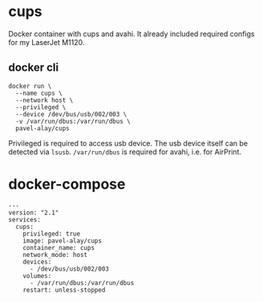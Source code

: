 # cups
Docker container with cups and avahi. It already included required configs for my LaserJet M1120.

## docker cli

```
docker run \
  --name cups \
  --network host \
  --privileged \
  --device /dev/bus/usb/002/003 \
  -v /var/run/dbus:/var/run/dbus \
  pavel-alay/cups
```
Privileged is required to access usb device. The usb device itself can be detected via `lsusb`. `/var/run/dbus` is required for avahi, i.e. for AirPrint.

# docker-compose

```
---
version: "2.1"
services:
  cups:
    privileged: true
    image: pavel-alay/cups
    container_name: cups
    network_mode: host
    devices:
      - /dev/bus/usb/002/003
    volumes:
      - /var/run/dbus:/var/run/dbus  
    restart: unless-stopped
```
